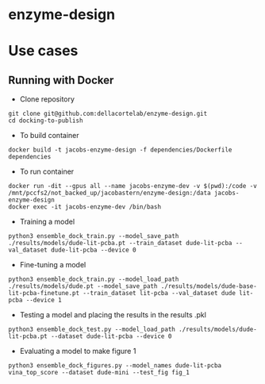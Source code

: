 # enzyme-design
# Use cases
## Running with Docker
- Clone repository
```
git clone git@github.com:dellacortelab/enzyme-design.git 
cd docking-to-publish
```
- To build container
```
docker build -t jacobs-enzyme-design -f dependencies/Dockerfile dependencies
```
- To run container
```
docker run -dit --gpus all --name jacobs-enzyme-dev -v $(pwd):/code -v /mnt/pccfs2/not_backed_up/jacobastern/enzyme-design:/data jacobs-enzyme-design
docker exec -it jacobs-enzyme-dev /bin/bash
```
- Training a model
```
python3 ensemble_dock_train.py --model_save_path ./results/models/dude-lit-pcba.pt --train_dataset dude-lit-pcba --val_dataset dude-lit-pcba --device 0
```
- Fine-tuning a model
```
python3 ensemble_dock_train.py --model_load_path ./results/models/dude.pt --model_save_path ./results/models/dude-base-lit-pcba-finetune.pt --train_dataset lit-pcba --val_dataset dude lit-pcba --device 1
```
- Testing a model and placing the results in the results .pkl
```
python3 ensemble_dock_test.py --model_load_path ./results/models/dude-lit-pcba.pt --dataset dude-lit-pcba --device 0
```
- Evaluating a model to make figure 1
```
python3 ensemble_dock_figures.py --model_names dude-lit-pcba vina_top_score --dataset dude-mini --test_fig fig_1
```

